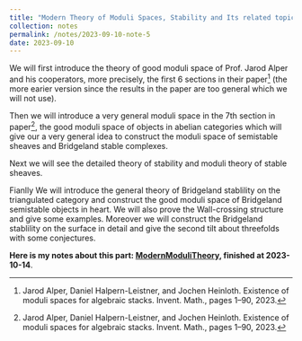 ```yaml
---
title: "Modern Theory of Moduli Spaces, Stability and Its related topics"
collection: notes
permalink: /notes/2023-09-10-note-5
date: 2023-09-10
---
```

We will first introduce the theory of good moduli space of Prof. Jarod Alper and his cooperators, more precisely, the first 6 sections in their paper[^1] (the more earier version since the results in the paper are too general which we will not use). 

Then we will introduce a very general moduli space in the 7th section in paper[^1], the good moduli space of objects in abelian categories which will give our a very general idea to construct the moduli space of semistable sheaves and Bridgeland stable complexes. 

Next we will see the detailed theory of stability and moduli theory of stable sheaves. 

Fianlly We will introduce the general theory of Bridgeland stablility on the triangulated category and construct the good moduli space of Bridgeland semistable objects in heart. We will also prove the Wall-crossing structure and give some examples. Moreover we will construct the Bridgeland stablility on the surface in detail and give the second tilt about threefolds with some conjectures.

**Here is my notes about this part: [ModernModuliTheory](https://dvlxlwz.github.io/files/ModernModuliTheory.pdf), finished at 2023-10-14**.

[^1]: Jarod Alper, Daniel Halpern-Leistner, and Jochen Heinloth. Existence of moduli spaces for algebraic stacks. Invent. Math., pages 1–90, 2023.
